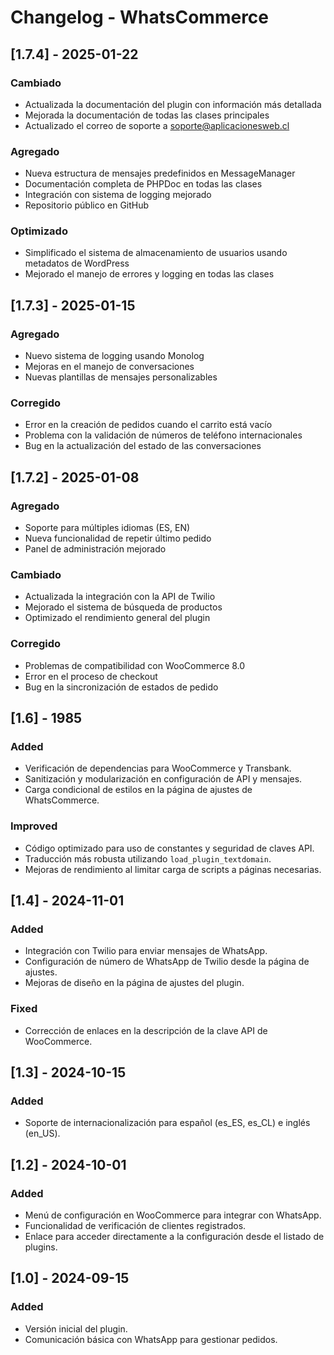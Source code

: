 # Changelog - WhatsCommerce

## [1.7.4] - 2025-01-22

### Cambiado
- Actualizada la documentación del plugin con información más detallada
- Mejorada la documentación de todas las clases principales
- Actualizado el correo de soporte a soporte@aplicacionesweb.cl

### Agregado
- Nueva estructura de mensajes predefinidos en MessageManager
- Documentación completa de PHPDoc en todas las clases
- Integración con sistema de logging mejorado
- Repositorio público en GitHub

### Optimizado
- Simplificado el sistema de almacenamiento de usuarios usando metadatos de WordPress
- Mejorado el manejo de errores y logging en todas las clases

## [1.7.3] - 2025-01-15

### Agregado
- Nuevo sistema de logging usando Monolog
- Mejoras en el manejo de conversaciones
- Nuevas plantillas de mensajes personalizables

### Corregido
- Error en la creación de pedidos cuando el carrito está vacío
- Problema con la validación de números de teléfono internacionales
- Bug en la actualización del estado de las conversaciones

## [1.7.2] - 2025-01-08

### Agregado
- Soporte para múltiples idiomas (ES, EN)
- Nueva funcionalidad de repetir último pedido
- Panel de administración mejorado

### Cambiado
- Actualizada la integración con la API de Twilio
- Mejorado el sistema de búsqueda de productos
- Optimizado el rendimiento general del plugin

### Corregido
- Problemas de compatibilidad con WooCommerce 8.0
- Error en el proceso de checkout
- Bug en la sincronización de estados de pedido

## [1.6] - 1985
### Added
- Verificación de dependencias para WooCommerce y Transbank.
- Sanitización y modularización en configuración de API y mensajes.
- Carga condicional de estilos en la página de ajustes de WhatsCommerce.

### Improved
- Código optimizado para uso de constantes y seguridad de claves API.
- Traducción más robusta utilizando `load_plugin_textdomain`.
- Mejoras de rendimiento al limitar carga de scripts a páginas necesarias.

## [1.4] - 2024-11-01
### Added
- Integración con Twilio para enviar mensajes de WhatsApp.
- Configuración de número de WhatsApp de Twilio desde la página de ajustes.
- Mejoras de diseño en la página de ajustes del plugin.

### Fixed
- Corrección de enlaces en la descripción de la clave API de WooCommerce.

## [1.3] - 2024-10-15
### Added
- Soporte de internacionalización para español (es_ES, es_CL) e inglés (en_US).

## [1.2] - 2024-10-01
### Added
- Menú de configuración en WooCommerce para integrar con WhatsApp.
- Funcionalidad de verificación de clientes registrados.
- Enlace para acceder directamente a la configuración desde el listado de plugins.

## [1.0] - 2024-09-15
### Added
- Versión inicial del plugin.
- Comunicación básica con WhatsApp para gestionar pedidos.
